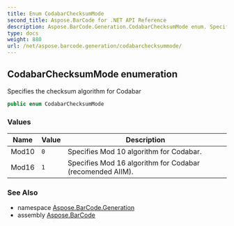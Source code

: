 ```yaml
---
title: Enum CodabarChecksumMode
second_title: Aspose.BarCode for .NET API Reference
description: Aspose.BarCode.Generation.CodabarChecksumMode enum. Specifies the checksum algorithm for Codabar
type: docs
weight: 880
url: /net/aspose.barcode.generation/codabarchecksummode/
---
```

## CodabarChecksumMode enumeration

Specifies the checksum algorithm for Codabar

```csharp
public enum CodabarChecksumMode
```

### Values

| Name | Value | Description |
| --- | --- | --- |
| Mod10 | `0` | Specifies Mod 10 algorithm for Codabar. |
| Mod16 | `1` | Specifies Mod 16 algorithm for Codabar (recomended AIIM). |

### See Also

* namespace [Aspose.BarCode.Generation](../../aspose.barcode.generation/)
* assembly [Aspose.BarCode](../../)


